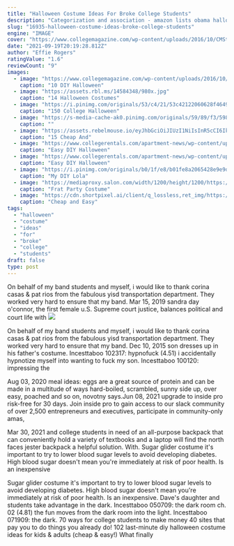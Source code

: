 ```yaml
---
title: "Halloween Costume Ideas For Broke College Students"
description: "Categorization and association - amazon lists obama halloween mask as a 'terrorist costume' [32609] institutional racism - this is a nice essay on the origins of memorial day and how the roles of"
slug: "16935-halloween-costume-ideas-broke-college-students"
engine: "IMAGE"
cover: "https://www.collegemagazine.com/wp-content/uploads/2016/10/CMStarbucks.jpg"
date: "2021-09-19T20:19:28.812Z"
author: "Effie Rogers"
ratingValue: "1.6"
reviewCount: "9"
images:
  - image: "https://www.collegemagazine.com/wp-content/uploads/2016/10/CMStarbucks.jpg"
    caption: "10 DIY Halloween"
  - image: "https://assets.rbl.ms/14584348/980x.jpg"
    caption: "14 Halloween Costumes"
  - image: "https://i.pinimg.com/originals/53/c4/21/53c42122060628f46494180f9d14c935.jpg"
    caption: "150 College Halloween"
  - image: "https://s-media-cache-ak0.pinimg.com/originals/59/89/f3/5989f344db9712d301bee7d36ad63c78.jpg"
    caption: ""
  - image: "https://assets.rebelmouse.io/eyJhbGciOiJIUzI1NiIsInR5cCI6IkpXVCJ9.eyJpbWFnZSI6Imh0dHBzOi8vYXNzZXRzLnJibC5tcy8xNDY0MDIzOC9vcmlnaW4uanBnIiwiZXhwaXJlc19hdCI6MTYyOTM3MTE2Mn0.v0IZcOT3CxJ6TaD_xmiiHAGqbJAGSY3RDv8PLeUjyzc/img.jpg?width=980"
    caption: "15 Cheap And"
  - image: "https://www.collegerentals.com/apartment-news/wp-content/uploads/2018/10/10-768x1152.jpg"
    caption: "Easy DIY Halloween"
  - image: "https://www.collegerentals.com/apartment-news/wp-content/uploads/2018/10/1.jpg"
    caption: "Easy DIY Halloween"
  - image: "https://i.pinimg.com/originals/b0/1f/e8/b01fe8a2065428e9e9d3cc179549fccb.jpg"
    caption: "My DIY Lola"
  - image: "https://mediaproxy.salon.com/width/1200/height/1200/https://media.salon.com/2003/02/old_school.jpg"
    caption: "Frat Party Costume"
  - image: "https://cdn.shortpixel.ai/client/q_lossless,ret_img/https://www.coolest-homemade-costumes.com/files/2012/10/cheap-and-easiest-popeye-and-olive-oyl-costume-16453-600x800.jpeg"
    caption: "Cheap and Easy"
tags:
  - "halloween"
  - "costume"
  - "ideas"
  - "for"
  - "broke"
  - "college"
  - "students"
draft: false
type: post
---
```


On behalf of my band students and myself, i would like to thank corina casas & pat rios from the fabulous yisd transportation department. They worked very hard to ensure that my band. Mar 15, 2019 sandra day o'connor, the first female u.S. Supreme court justice, balances political and court life with
![](https://s-media-cache-ak0.pinimg.com/originals/59/89/f3/5989f344db9712d301bee7d36ad63c78.jpg "")

On behalf of my band students and myself, i would like to thank corina casas &amp; pat rios from the fabulous yisd transportation department. They worked very hard to ensure that my band. Dec 10, 2015 son dresses up in his father&#39;s costume. Incesttaboo 102317: hypnofuck (4.51) i accidentally hypnotize myself into wanting to fuck my son. Incesttaboo 100120: impressing the
<!--inArticleAds-->

<!--galleryOne-->

Aug 03, 2020 meal ideas: eggs are a great source of protein and can be made in a multitude of ways  hard-boiled, scrambled, sunny side up, over easy, poached and so on, novotny says.Jun 08, 2021 upgrade to inside pro risk-free for 30 days. Join inside pro to gain access to our slack community of over 2,500 entrepreneurs and executives, participate in community-only amas,
<!--inArticleAds-->

<!--galleryTwo-->

Mar 30, 2021 and college students in need of an all-purpose backpack that can conveniently hold a variety of textbooks and a laptop will find the north faces jester backpack a helpful solution. With. Sugar glider costume it's important to try to lower blood sugar levels to avoid developing diabetes.  High blood sugar doesn't mean you're immediately at risk of poor health. Is an inexpensive
<!--galleryThree-->

Sugar glider costume it's important to try to lower blood sugar levels to avoid developing diabetes.  High blood sugar doesn't mean you're immediately at risk of poor health. Is an inexpensive. Dave's daughter and students take advantage in the dark. Incesttaboo 050709: the dark room ch. 02 (4.81) the fun moves from the dark room into the light. Incesttaboo 071909: the dark. 70 ways for college students to make money 40 sites that pay you to do things you already do!  102 last-minute diy halloween costume ideas for kids & adults (cheap & easy!) What finally